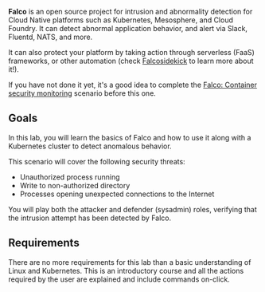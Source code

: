 **Falco** is an open source project for intrusion and abnormality detection for Cloud Native platforms such as Kubernetes, Mesosphere, and Cloud Foundry. It can detect abnormal application behavior, and alert via Slack, Fluentd, NATS, and more.

It can also protect your platform by taking action through serverless (FaaS) frameworks, or other automation (check [Falcosidekick](https://github.com/falcosecurity/falcosidekick) to learn more about it!).

If you have not done it yet, it's a good idea to complete the [Falco: Container security monitoring](https://katacoda.com/falco/courses/falco/falco) scenario before this one.

## Goals

In this lab, you will learn the basics of Falco and how to use it along with a Kubernetes cluster to detect anomalous behavior.

This scenario will cover the following security threats:

- Unauthorized process running
- Write to non-authorized directory
- Processes opening unexpected connections to the Internet

You will play both the attacker and defender (sysadmin) roles, verifying that the intrusion attempt has been detected by Falco.


## Requirements

There are no more requirements for this lab than a basic understanding of Linux and Kubernetes. This is an introductory course and all the actions required by the user are explained and include commands on-click.